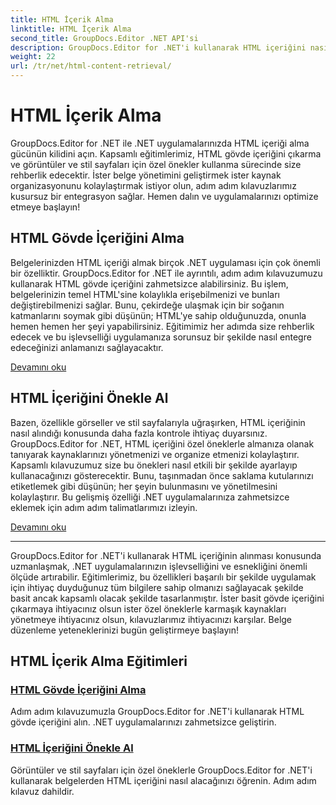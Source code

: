 ```yaml
---
title: HTML İçerik Alma
linktitle: HTML İçerik Alma
second_title: GroupDocs.Editor .NET API'si
description: GroupDocs.Editor for .NET'i kullanarak HTML içeriğini nasıl alacağınızı keşfedin. Gövde içeriğini almak için adım adım kılavuzlar ve özel önekler dahildir.
weight: 22
url: /tr/net/html-content-retrieval/
---
```


# HTML İçerik Alma

GroupDocs.Editor for .NET ile .NET uygulamalarınızda HTML içeriği alma gücünün kilidini açın. Kapsamlı eğitimlerimiz, HTML gövde içeriğini çıkarma ve görüntüler ve stil sayfaları için özel önekler kullanma sürecinde size rehberlik edecektir. İster belge yönetimini geliştirmek ister kaynak organizasyonunu kolaylaştırmak istiyor olun, adım adım kılavuzlarımız kusursuz bir entegrasyon sağlar. Hemen dalın ve uygulamalarınızı optimize etmeye başlayın!

## HTML Gövde İçeriğini Alma

Belgelerinizden HTML içeriği almak birçok .NET uygulaması için çok önemli bir özelliktir. GroupDocs.Editor for .NET ile ayrıntılı, adım adım kılavuzumuzu kullanarak HTML gövde içeriğini zahmetsizce alabilirsiniz. Bu işlem, belgelerinizin temel HTML'sine kolaylıkla erişebilmenizi ve bunları değiştirebilmenizi sağlar. Bunu, çekirdeğe ulaşmak için bir soğanın katmanlarını soymak gibi düşünün; HTML'ye sahip olduğunuzda, onunla hemen hemen her şeyi yapabilirsiniz. Eğitimimiz her adımda size rehberlik edecek ve bu işlevselliği uygulamanıza sorunsuz bir şekilde nasıl entegre edeceğinizi anlamanızı sağlayacaktır.

[Devamını oku](./retrieve-html-body-content/)

## HTML İçeriğini Önekle Al

Bazen, özellikle görseller ve stil sayfalarıyla uğraşırken, HTML içeriğinin nasıl alındığı konusunda daha fazla kontrole ihtiyaç duyarsınız. GroupDocs.Editor for .NET, HTML içeriğini özel öneklerle almanıza olanak tanıyarak kaynaklarınızı yönetmenizi ve organize etmenizi kolaylaştırır. Kapsamlı kılavuzumuz size bu önekleri nasıl etkili bir şekilde ayarlayıp kullanacağınızı gösterecektir. Bunu, taşınmadan önce saklama kutularınızı etiketlemek gibi düşünün; her şeyin bulunmasını ve yönetilmesini kolaylaştırır. Bu gelişmiş özelliği .NET uygulamalarınıza zahmetsizce eklemek için adım adım talimatlarımızı izleyin.

[Devamını oku](./retrieve-html-content-with-prefix/)

---

GroupDocs.Editor for .NET'i kullanarak HTML içeriğinin alınması konusunda uzmanlaşmak, .NET uygulamalarınızın işlevselliğini ve esnekliğini önemli ölçüde artırabilir. Eğitimlerimiz, bu özellikleri başarılı bir şekilde uygulamak için ihtiyaç duyduğunuz tüm bilgilere sahip olmanızı sağlayacak şekilde basit ancak kapsamlı olacak şekilde tasarlanmıştır. İster basit gövde içeriğini çıkarmaya ihtiyacınız olsun ister özel öneklerle karmaşık kaynakları yönetmeye ihtiyacınız olsun, kılavuzlarımız ihtiyacınızı karşılar. Belge düzenleme yeteneklerinizi bugün geliştirmeye başlayın!
## HTML İçerik Alma Eğitimleri
### [HTML Gövde İçeriğini Alma](./retrieve-html-body-content/)
Adım adım kılavuzumuzla GroupDocs.Editor for .NET'i kullanarak HTML gövde içeriğini alın. .NET uygulamalarınızı zahmetsizce geliştirin.
### [HTML İçeriğini Önekle Al](./retrieve-html-content-with-prefix/)
Görüntüler ve stil sayfaları için özel öneklerle GroupDocs.Editor for .NET'i kullanarak belgelerden HTML içeriğini nasıl alacağınızı öğrenin. Adım adım kılavuz dahildir.